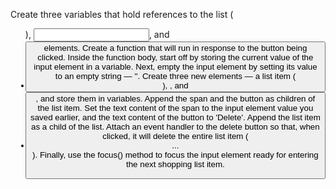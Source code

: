Create three variables that hold references to the list (<ul>), <input>, and <button> elements.
Create a function that will run in response to the button being clicked.
Inside the function body, start off by storing the current value of the input element in a variable.
Next, empty the input element by setting its value to an empty string — ''.
Create three new elements — a list item (<li>), <span>, and <button>, and store them in variables.
Append the span and the button as children of the list item.
Set the text content of the span to the input element value you saved earlier, and the text content of the button to 'Delete'.
Append the list item as a child of the list.
Attach an event handler to the delete button so that, when clicked, it will delete the entire list item (<li>...</li>).
Finally, use the focus() method to focus the input element ready for entering the next shopping list item.
